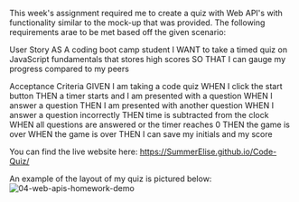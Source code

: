 This week's assignment required me to create a quiz with Web API's with
functionality similar to the mock-up that was provided. 
The following requirements arae to be met based off the given scenario:

User Story
AS A coding boot camp student
I WANT to take a timed quiz on JavaScript fundamentals that stores high scores
SO THAT I can gauge my progress compared to my peers


Acceptance Criteria
GIVEN I am taking a code quiz
WHEN I click the start button
THEN a timer starts and I am presented with a question
WHEN I answer a question
THEN I am presented with another question
WHEN I answer a question incorrectly
THEN time is subtracted from the clock
WHEN all questions are answered or the timer reaches 0
THEN the game is over
WHEN the game is over
THEN I can save my initials and my score


You can find the live website here: https://SummerElise.github.io/Code-Quiz/

An example of the layout of my quiz is pictured below:
![04-web-apis-homework-demo](https://user-images.githubusercontent.com/80479850/115980327-f837a200-a559-11eb-8197-db417b20224a.gif)
